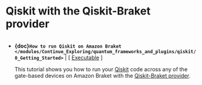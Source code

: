 # Qiskit with the Qiskit-Braket provider

```{toctree}

```

  * **{doc}`How to run Qiskit on Amazon Braket </modules/Continue_Exploring/quantum_frameworks_and_plugins/qiskit/0_Getting_Started>`** | [ [Executable](https://mybinder.org/v2/gh/amazon-braket/amazon-braket-examples.git/feature/reorganized-examples?labpath=modules/Continue_Exploring/quantum_frameworks_and_plugins/qiskit/0_Getting_Started.ipynb) ]

    This tutorial shows you how to run your [Qiskit](https://qiskit.org) code across any of the gate-based devices on Amazon Braket with the [Qiskit-Braket provider](https://github.com/qiskit-community/qiskit-braket-provider/blob/main/docs/tutorials/0_tutorial_qiskit-braket-provider_overview.ipynb).
    